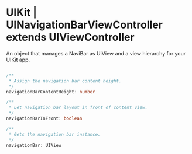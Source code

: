 # UIKit | UINavigationBarViewController extends UIViewController

An object that manages a NaviBar as UIView and a view hierarchy for your UIKit app.

```typescript

/**
 * Assign the navigation bar content height.
 */
navigationBarContentHeight: number

/**
 * Let navigation bar layout in front of content view.
 */
navigationBarInFront: boolean

/**
 * Gets the navigation bar instance.
 */
navigationBar: UIView

```